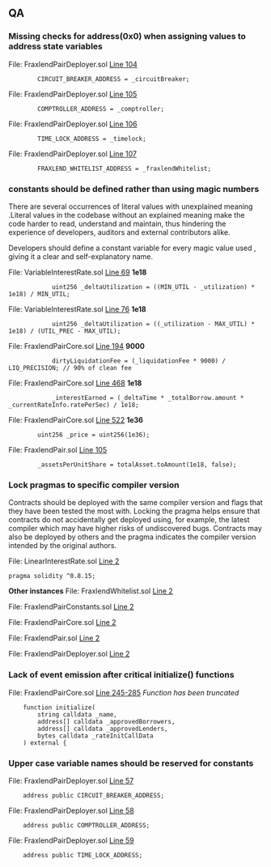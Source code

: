 ## QA

### Missing checks for address(0x0) when assigning values to address state variables
File: FraxlendPairDeployer.sol [Line 104](https://github.com/code-423n4/2022-08-frax/blob/c4189a3a98b38c8c962c5ea72f1a322fbc2ae45f/src/contracts/FraxlendPairDeployer.sol#L104)
```solidity
        CIRCUIT_BREAKER_ADDRESS = _circuitBreaker;
```

File: FraxlendPairDeployer.sol [Line 105](https://github.com/code-423n4/2022-08-frax/blob/c4189a3a98b38c8c962c5ea72f1a322fbc2ae45f/src/contracts/FraxlendPairDeployer.sol#L105)
```solidity
        COMPTROLLER_ADDRESS = _comptroller;
```

File: FraxlendPairDeployer.sol [Line 106](https://github.com/code-423n4/2022-08-frax/blob/c4189a3a98b38c8c962c5ea72f1a322fbc2ae45f/src/contracts/FraxlendPairDeployer.sol#L106)
```solidity
        TIME_LOCK_ADDRESS = _timelock;
```

File: FraxlendPairDeployer.sol [Line 107](https://github.com/code-423n4/2022-08-frax/blob/c4189a3a98b38c8c962c5ea72f1a322fbc2ae45f/src/contracts/FraxlendPairDeployer.sol#L107)
```solidity
        FRAXLEND_WHITELIST_ADDRESS = _fraxlendWhitelist;
```

### constants should be defined rather than using magic numbers
There are several occurrences of literal values with unexplained meaning .Literal values in the codebase without an explained meaning make the code harder to read, understand and maintain, thus hindering the experience of developers, auditors and external contributors alike.

Developers should define a constant variable for every magic value used , giving it a clear and self-explanatory name.

File: VariableInterestRate.sol [Line 69](https://github.com/code-423n4/2022-08-frax/blob/c4189a3a98b38c8c962c5ea72f1a322fbc2ae45f/src/contracts/VariableInterestRate.sol#L69)
**1e18**
```solidity
            uint256 _deltaUtilization = ((MIN_UTIL - _utilization) * 1e18) / MIN_UTIL;
```

File: VariableInterestRate.sol [Line 76](https://github.com/code-423n4/2022-08-frax/blob/c4189a3a98b38c8c962c5ea72f1a322fbc2ae45f/src/contracts/VariableInterestRate.sol#L76)
**1e18**
```solidity
            uint256 _deltaUtilization = ((_utilization - MAX_UTIL) * 1e18) / (UTIL_PREC - MAX_UTIL);
```

File: FraxlendPairCore.sol [Line 194](https://github.com/code-423n4/2022-08-frax/blob/c4189a3a98b38c8c962c5ea72f1a322fbc2ae45f/src/contracts/FraxlendPairCore.sol#L194)
**9000**
```solidity
            dirtyLiquidationFee = (_liquidationFee * 9000) / LIQ_PRECISION; // 90% of clean fee
```

File: FraxlendPairCore.sol [Line 468](https://github.com/code-423n4/2022-08-frax/blob/c4189a3a98b38c8c962c5ea72f1a322fbc2ae45f/src/contracts/FraxlendPairCore.sol#L468)
**1e18**
```solidity
            _interestEarned = (_deltaTime * _totalBorrow.amount * _currentRateInfo.ratePerSec) / 1e18;
```

File: FraxlendPairCore.sol [Line 522](https://github.com/code-423n4/2022-08-frax/blob/c4189a3a98b38c8c962c5ea72f1a322fbc2ae45f/src/contracts/FraxlendPairCore.sol#L522)
**1e36**
```solidity
        uint256 _price = uint256(1e36);
```

File: FraxlendPair.sol [Line 105](https://github.com/code-423n4/2022-08-frax/blob/c4189a3a98b38c8c962c5ea72f1a322fbc2ae45f/src/contracts/FraxlendPair.sol#L105)
```solidity
        _assetsPerUnitShare = totalAsset.toAmount(1e18, false);
```

### Lock pragmas to specific compiler version
Contracts should be deployed with the same compiler version and flags that they have been tested the most with. Locking the pragma helps ensure that contracts do not accidentally get deployed using, for example, the latest compiler which may have higher risks of undiscovered bugs. Contracts may also be deployed by others and the pragma indicates the compiler version intended by the original authors.

File: LinearInterestRate.sol [Line 2](https://github.com/code-423n4/2022-08-frax/blob/c4189a3a98b38c8c962c5ea72f1a322fbc2ae45f/src/contracts/LinearInterestRate.sol#L2)
```solidity
pragma solidity ^0.8.15;
```
**Other instances**
File: FraxlendWhitelist.sol [Line 2](https://github.com/code-423n4/2022-08-frax/blob/c4189a3a98b38c8c962c5ea72f1a322fbc2ae45f/src/contracts/FraxlendWhitelist.sol#L2)

File: FraxlendPairConstants.sol [Line 2](https://github.com/code-423n4/2022-08-frax/blob/c4189a3a98b38c8c962c5ea72f1a322fbc2ae45f/src/contracts/FraxlendPairConstants.sol#L2)

File: FraxlendPairCore.sol [Line 2](https://github.com/code-423n4/2022-08-frax/blob/c4189a3a98b38c8c962c5ea72f1a322fbc2ae45f/src/contracts/FraxlendPairCore.sol#L2)

File: FraxlendPair.sol [Line 2](https://github.com/code-423n4/2022-08-frax/blob/c4189a3a98b38c8c962c5ea72f1a322fbc2ae45f/src/contracts/FraxlendPair.sol#L2)

File: FraxlendPairDeployer.sol [Line 2](https://github.com/code-423n4/2022-08-frax/blob/c4189a3a98b38c8c962c5ea72f1a322fbc2ae45f/src/contracts/FraxlendPairDeployer.sol#L2)


### Lack of event emission after critical initialize() functions

File: FraxlendPairCore.sol [Line 245-285](https://github.com/code-423n4/2022-08-frax/blob/c4189a3a98b38c8c962c5ea72f1a322fbc2ae45f/src/contracts/FraxlendPairCore.sol#L245-L285)
*Function has been truncated*
```solidity
    function initialize(
        string calldata _name,
        address[] calldata _approvedBorrowers,
        address[] calldata _approvedLenders,
        bytes calldata _rateInitCallData
    ) external {
```

### Upper case variable names should be reserved for constants

File: FraxlendPairDeployer.sol [Line 57](https://github.com/code-423n4/2022-08-frax/blob/c4189a3a98b38c8c962c5ea72f1a322fbc2ae45f/src/contracts/FraxlendPairDeployer.sol#L57)
```solidity
    address public CIRCUIT_BREAKER_ADDRESS;
```

File: FraxlendPairDeployer.sol [Line 58](https://github.com/code-423n4/2022-08-frax/blob/c4189a3a98b38c8c962c5ea72f1a322fbc2ae45f/src/contracts/FraxlendPairDeployer.sol#L58)
```solidity
    address public COMPTROLLER_ADDRESS;
```

File: FraxlendPairDeployer.sol [Line 59](https://github.com/code-423n4/2022-08-frax/blob/c4189a3a98b38c8c962c5ea72f1a322fbc2ae45f/src/contracts/FraxlendPairDeployer.sol#L59)
```solidity
    address public TIME_LOCK_ADDRESS;
```


